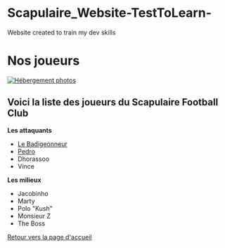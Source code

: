 # Scapulaire_Website-TestToLearn-
Website created to train my dev skills

<html>
	<head>
		<meta charset="UTF-8" />
		<title>Nos Joueurs</title>
	</head>
	<body>
		<h1>Nos joueurs</h1>
		<a href="http://www.hostingpics.net/viewer.php?id=491514scapulaireicone.png"><img src="http://img4.hostingpics.net/thumbs/mini_491514scapulaireicone.png" alt="Hébergement photos" /></a>
		<h2>Voici la liste des joueurs du Scapulaire Football Club</h2>
		<p><strong>Les attaquants</strong></p>
		<ul>
			<li><a href="https://github.com/Nephelim33/Scapulaire_Website-TestToLearn-/blob/master/Player_Le-Badigeonneur.md" title="Il aime le boudin!">Le Badigeonneur</a></li>
			<li><a href="https://github.com/Nephelim33/Scapulaire_Website-TestToLearn-/blob/master/Player_Pedro.md" title="Visca el Barça!">Pedro</a></li>
			<li>Dhorassoo</li>
			<li>Vince</li>
		</ul>
		<p><strong>Les milieux</strong></p>
		<ul>
			<li>Jacobinho</li>
			<li>Marty</li>
			<li>Polo "Kush"</li>
			<li>Monsieur Z</li>
			<li>The Boss</li>
		</ul>
		<p><a href="https://github.com/Nephelim33/Scapulaire_Website-TestToLearn-/blob/master/First_Page.md">Retour vers la page d'accueil</a></p>
	</body>
</html>

